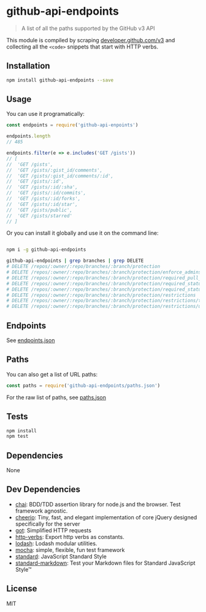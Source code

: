 # github-api-endpoints 

> A list of all the paths supported by the GitHub v3 API

This module is compiled by scraping 
[developer.github.com/v3](https://developer.github.com/v3/)
and  collecting all the `<code>` snippets that start with HTTP verbs.

## Installation

```sh
npm install github-api-endpoints --save
```

## Usage

You can use it programatically:

```js
const endpoints = require('github-api-enpoints')

endpoints.length
// 485

endpoints.filter(e => e.includes('GET /gists'))
// [
//  'GET /gists',
//  'GET /gists/:gist_id/comments',
//  'GET /gists/:gist_id/comments/:id',
//  'GET /gists/:id',
//  'GET /gists/:id/:sha',
//  'GET /gists/:id/commits',
//  'GET /gists/:id/forks',
//  'GET /gists/:id/star',
//  'GET /gists/public',
//  'GET /gists/starred'
// ]
```

Or you can install it globally and use it on the command line:

```sh

npm i -g github-api-endpoints

github-api-endpoints | grep branches | grep DELETE
# DELETE /repos/:owner/:repo/branches/:branch/protection
# DELETE /repos/:owner/:repo/branches/:branch/protection/enforce_admins
# DELETE /repos/:owner/:repo/branches/:branch/protection/required_pull_request_reviews
# DELETE /repos/:owner/:repo/branches/:branch/protection/required_status_checks
# DELETE /repos/:owner/:repo/branches/:branch/protection/required_status_checks/contexts
# DELETE /repos/:owner/:repo/branches/:branch/protection/restrictions
# DELETE /repos/:owner/:repo/branches/:branch/protection/restrictions/teams
# DELETE /repos/:owner/:repo/branches/:branch/protection/restrictions/users
```

## Endpoints

See [endpoints.json](endpoints.json)

## Paths

You can also get a list of URL paths:

```js
const paths = require('github-api-endpoints/paths.json')
```

For the raw list of paths, see [paths.json](paths.json)

## Tests

```sh
npm install
npm test
```

## Dependencies

None

## Dev Dependencies

- [chai](https://github.com/chaijs/chai): BDD/TDD assertion library for node.js and the browser. Test framework agnostic.
- [cheerio](https://github.com/cheeriojs/cheerio): Tiny, fast, and elegant implementation of core jQuery designed specifically for the server
- [got](): Simplified HTTP requests
- [http-verbs](https://github.com/pigulla/http-verbs): Export http verbs as constants.
- [lodash](): Lodash modular utilities.
- [mocha](https://github.com/mochajs/mocha): simple, flexible, fun test framework
- [standard](https://github.com/standard/standard): JavaScript Standard Style
- [standard-markdown](): Test your Markdown files for Standard JavaScript Style™


## License

MIT
